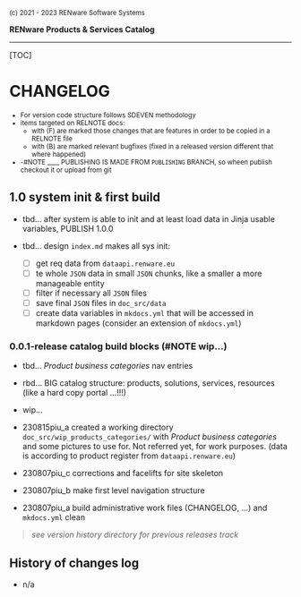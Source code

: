 <small>(c) 2021 - 2023 RENware Software Systems</small>

**RENware Products & Services Catalog**


***

[TOC]

# CHANGELOG

<small>

* For version code structure follows SDEVEN methodology
* items targeted on RELNOTE docs:
    * with (F) are marked those changes that are features in order to be copied in a RELNOTE file
    * with (B) are marked relevant bugfixes (fixed in a released version different that where happened)
* -#NOTE ____ PUBLISHING IS MADE FROM `PUBLISHING` BRANCH, so wheen publish checkout it or upload from git
</small>



## 1.0 system init & first build

<!--#TODO--- FUTURE PLAN ---------------------->

* tbd... after system is able to init and at least load data in Jinja usable variables, PUBLISH 1.0.0

* tbd... design `index.md` makes all sys init:
  * [ ] get req data from `dataapi.renware.eu`
  * [ ] te whole `JSON` data in small `JSON` chunks, like a smaller a more manageable entity
  * [ ] filter if necessary all `JSON` files
  * [ ] save final `JSON` files in `doc_src/data`
  * [ ] create data variables in `mkdocs.yml` that will be accessed in markdown pages (consider an extension of `mkdocs.yml`)

<!--#TODO --- end of FUTURE PLAN ----------------------->




### 0.0.1-release catalog build blocks (#NOTE wip...)

* tbd... _Product business categories_ nav entries
* rbd...  BIG catalog structure: products, solutions, services, resources (like a hard copy portal ...!!!)


* wip...

* 230815piu_a created a working directory `doc_src/wip_products_categories/` with _Product business categories_ and some pictures to use for. Not referred yet, for work purposes. (data is according to product register from `dataapi.renware.eu`)
* 230807piu_c corrections and facelifts for site skeleton
* 230807piu_b make first level navigation structure
* 230807piu_a build administrative work files (CHANGELOG, ...) and `mkdocs.yml` clean














> *see version history directory  for previous releases track*

## History of changes log

* n/a






